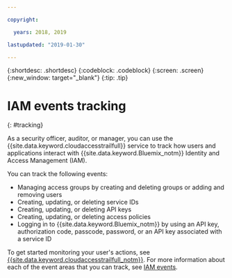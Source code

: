 ```yaml
---

copyright:

  years: 2018, 2019

lastupdated: "2019-01-30"

---
```


{:shortdesc: .shortdesc}
{:codeblock: .codeblock}
{:screen: .screen}
{:new_window: target="_blank"}
{:tip: .tip}

# IAM events tracking
{: #tracking}

As a security officer, auditor, or manager, you can use the {{site.data.keyword.cloudaccesstrailfull}} service to track how users and applications interact with {{site.data.keyword.Bluemix_notm}} Identity and Access Management (IAM). 

You can track the following events:

* Managing access groups by creating and deleting groups or adding and removing users
* Creating, updating, or deleting service IDs
* Creating, updating, or deleting API keys
* Creating, updating, or deleting access policies
* Logging in to {{site.data.keyword.Bluemix_notm}} by using an API key, authorization code, passcode, password, or an API key associated with a service ID

To get started monitoring your user's actions, see [{{site.data.keyword.cloudaccesstrailfull_notm}}](/docs/services/cloud-activity-tracker?topic=cloud-activity-tracker-getting-started-with-cla#getting-started-with-cla). For more information about each of the event areas that you can track, see [IAM events](/docs/services/cloud-activity-tracker?topic=cloud-activity-tracker-at_events_iam#at_events_iam).
